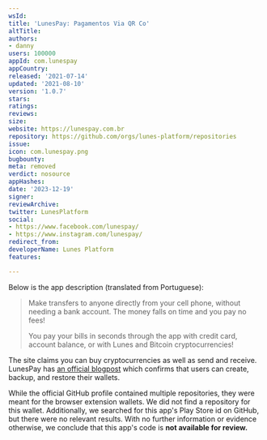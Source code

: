 ```yaml
---
wsId: 
title: 'LunesPay: Pagamentos Via QR Co'
altTitle: 
authors:
- danny
users: 100000
appId: com.lunespay
appCountry: 
released: '2021-07-14'
updated: '2021-08-10'
version: '1.0.7'
stars: 
ratings: 
reviews: 
size: 
website: https://lunespay.com.br
repository: https://github.com/orgs/lunes-platform/repositories
issue: 
icon: com.lunespay.png
bugbounty: 
meta: removed
verdict: nosource
appHashes: 
date: '2023-12-19'
signer: 
reviewArchive: 
twitter: LunesPlatform
social:
- https://www.facebook.com/lunespay/
- https://www.instagram.com/lunespay/
redirect_from: 
developerName: Lunes Platform
features: 

---
```


Below is the app description (translated from Portuguese):

> Make transfers to anyone directly from your cell phone, without needing a bank account. The money falls on time and you pay no fees!
>
> You pay your bills in seconds through the app with credit card, account balance, or with Lunes and Bitcoin cryptocurrencies!

The site claims you can buy cryptocurrencies as well as send and receive. LunesPay has [an official blogpost](https://blog.lunes.io/gestao-de-seed-no-app-lunespay-uma-nova-forma-de-protecao-a-mesma-seguranca-de-sempre/) which confirms that users can create, backup, and restore their wallets.

While the official GitHub profile contained multiple repositories, they were meant for the browser extension wallets. We did not find a repository for this wallet. Additionally, we searched for this app's Play Store id on GitHub, but there were no relevant results. With no further information or evidence otherwise, we conclude that this app's code is **not available for review.**

